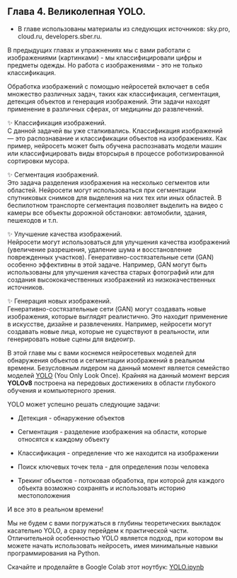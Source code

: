 ## Глава 4. Великолепная YOLO.

* В главе использованы материалы из следующих источников: sky.pro, cloud.ru, developers.sber.ru.

В предыдущих главах и упражнениях мы с вами работали с изображениями (картинками) - мы классифицировали цифры и предметы одежды. Но работа с изображениями - это не только классификация.

Обработка изображений с помощью нейросетей включает в себя множество различных задач, таких как классификация, сегментация, детекция объектов и генерация изображений. Эти задачи находят применение в различных сферах, от медицины до развлечений.

✨ Классификация изображений. <br>
С данной задачей вы уже сталкивались. Классификация изображений — это распознавание и классификации объектов на изображениях. Как пример, нейросеть может быть обучена распознавать модели машин или классифицировать виды вторсырья в процессе роботизированной сортировки мусора.

✨ Сегментация изображений. <br>
Это задача разделения изображения на несколько сегментов или областей. Нейросети могут использоваться при сегментации спутниковых снимков для выделения на них тех или иных областей. В беспилотном транспорте сегментация позволяет выделить на видео с камеры все объекты дорожной обстановки: автомобили, здания, пешеходов и т.п.

✨ Улучшение качества изображений. <br>
Нейросети могут использоваться для улучшения качества изображений (увеличение разрешения, удаление шума и восстановление поврежденных участков). Генеративно-состязательные сети (GAN) особенно эффективны в этой задаче. Например, GAN могут быть использованы для улучшения качества старых фотографий или для создания высококачественных изображений из низкокачественных источников. 

✨ Генерация новых изображений. <br>
Генеративно-состязательные сети (GAN) могут создавать новые изображения, которые выглядят реалистично. Это находит применение в искусстве, дизайне и развлечениях. Например, нейросети могут создавать новые лица, которые не существуют в реальности, или генерировать новые сцены для видеоигр. <br>

В этой главе мы с вами коснемся нейросетевых моделей для обнаружения объектов и сегментации изображений в реальном времени. Безусловным лидером на данный момент является семейство моделей [YOLO](https://docs.ultralytics.com/ru) (You Only Look Once). Крайняя на данный момент версия **YOLOv8** построена на передовых достижениях в области глубокого обучения и компьютерного зрения. 

YOLO может успешно решать следующие задачи:
- Детекция - обнаружение объектов
 
- Сегментация - разделение изображения на области, которые относятся к каждому объекту

- Классификация - определение что же находится на изображении

- Поиск ключевых точек тела - для определения позы человека

- Трекинг объектов - потоковая обработка, при которой для каждого объекта возможно сохранять и использовать историю местоположения
 
И все это в реальном времени!

Мы не будем с вами погружаться в глубины теоретических выкладок касательно YOLO, а сразу перейдем к практической части. Отличительной особенностью YOLO является подход, при котором вы можете начать использовать нейросеть, имея минимальные навыки программирования на Python.

Скачайте и проделайте в Google Colab этот ноутбук: [YOLO.ipynb](./notebooks/YOLO.ipynb)
